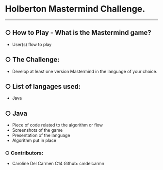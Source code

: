 # Holberton Mastermind Challenge.
---------------------------------

## ○ How to Play - What is the Mastermind game?
* User(s) flow to play

## ○ The Challenge:
* Develop at least one version Mastermind in the language of your choice.

## ○ List of langages used:
* Java

## ○ Java 
* Piece of code related to the algorithm or flow
* Screenshots of the game
* Presentation of the language
* Algorithm put in place

### ○ Contributors:
* Caroline Del Carmen C14 Github: cmdelcarmn 
